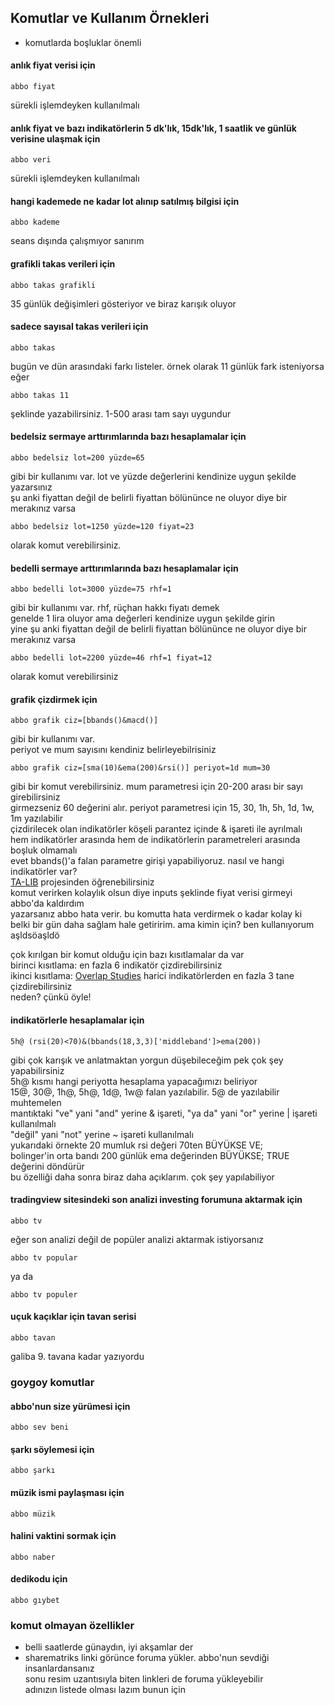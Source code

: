 ## Komutlar ve Kullanım Örnekleri

* komutlarda boşluklar önemli

#### anlık fiyat verisi için 
```
abbo fiyat
```
sürekli işlemdeyken kullanılmalı


#### anlık fiyat ve bazı indikatörlerin 5 dk'lık, 15dk'lık, 1 saatlik ve günlük verisine ulaşmak için
```
abbo veri
```
sürekli işlemdeyken kullanılmalı


#### hangi kademede ne kadar lot alınıp satılmış bilgisi için
```
abbo kademe
```
seans dışında çalışmıyor sanırım


#### grafikli takas verileri için
```
abbo takas grafikli
```
35 günlük değişimleri gösteriyor ve biraz karışık oluyor


#### sadece sayısal takas verileri için
```
abbo takas
```
bugün ve dün arasındaki farkı listeler. örnek olarak 11 günlük fark isteniyorsa eğer
```
abbo takas 11
```
şeklinde yazabilirsiniz. 1-500 arası tam sayı uygundur


#### bedelsiz sermaye arttırımlarında bazı hesaplamalar için
```
abbo bedelsiz lot=200 yüzde=65
```
gibi bir kullanımı var. lot ve yüzde değerlerini kendinize uygun şekilde yazarsınız \
şu anki fiyattan değil de belirli fiyattan bölününce ne oluyor diye bir merakınız varsa
```
abbo bedelsiz lot=1250 yüzde=120 fiyat=23
```
olarak komut verebilirsiniz. 


#### bedelli sermaye arttırımlarında bazı hesaplamalar için
```
abbo bedelli lot=3000 yüzde=75 rhf=1
```
gibi bir kullanımı var. rhf, rüçhan hakkı fiyatı demek \
genelde 1 lira oluyor ama değerleri kendinize uygun şekilde girin \
yine şu anki fiyattan değil de belirli fiyattan bölününce ne oluyor diye bir merakınız varsa
```
abbo bedelli lot=2200 yüzde=46 rhf=1 fiyat=12
```
olarak komut verebilirsiniz


#### grafik çizdirmek için
```
abbo grafik ciz=[bbands()&macd()] 
```
gibi bir kullanımı var. \
periyot ve mum sayısını kendiniz belirleyebilrisiniz
```
abbo grafik ciz=[sma(10)&ema(200)&rsi()] periyot=1d mum=30
```
gibi bir komut verebilirsiniz. mum parametresi için 20-200 arası bir sayı girebilirsiniz \
girmezseniz 60 değerini alır. periyot parametresi için 15, 30, 1h, 5h, 1d, 1w, 1m yazılabilir \
çizdirilecek olan indikatörler köşeli parantez içinde & işareti ile ayrılmalı \
hem indikatörler arasında hem de indikatörlerin parametreleri arasında boşluk olmamalı \
evet bbands()'a falan parametre girişi yapabiliyoruz. nasıl ve hangi indikatörler var? \
[TA-LIB](https://github.com/mrjbq7/ta-lib#indicator-groups) projesinden öğrenebilirsiniz \
komut verirken kolaylık olsun diye inputs şeklinde fiyat verisi girmeyi abbo'da kaldırdım \
yazarsanız abbo hata verir. bu komutta hata verdirmek o kadar kolay ki \
belki bir gün daha sağlam hale getiririm. ama kimin için? ben kullanıyorum aşldsöaşldö

çok kırılgan bir komut olduğu için bazı kısıtlamalar da var \
birinci kısıtlama: en fazla 6 indikatör çizdirebilirsiniz \
ikinci kısıtlama: [Overlap Studies](https://github.com/mrjbq7/ta-lib/#overlap-studies) harici indikatörlerden en fazla 3 tane çizdirebilirsiniz \
neden? çünkü öyle!



#### indikatörlerle hesaplamalar için
```
5h@ (rsi(20)<70)&(bbands(18,3,3)['middleband']>ema(200))
```
gibi çok karışık ve anlatmaktan yorgun düşebileceğim pek çok şey yapabilirsiniz \
5h@ kısmı hangi periyotta hesaplama yapacağımızı beliriyor \
15@, 30@, 1h@, 5h@, 1d@, 1w@ falan yazılabilir. 5@ de yazılabilir muhtemelen \
mantıktaki "ve" yani "and" yerine & işareti,  "ya da" yani "or" yerine | işareti kullanılmalı \
"değil" yani "not" yerine ~ işareti kullanılmalı \
yukarıdaki örnekte 20 mumluk rsi değeri 70ten BÜYÜKSE VE; \
bolinger'in orta bandı 200 günlük ema değerinden BÜYÜKSE; TRUE değerini döndürür \
bu özelliği daha sonra biraz daha açıklarım. çok şey yapılabiliyor



#### tradingview sitesindeki son analizi investing forumuna aktarmak için
```
abbo tv
```
eğer son analizi değil de popüler analizi aktarmak istiyorsanız

```
abbo tv popular
```
ya da 

```
abbo tv populer
```

#### uçuk kaçıklar için tavan serisi
```
abbo tavan
```
galiba 9. tavana kadar yazıyordu


### goygoy komutlar

#### abbo'nun size yürümesi için
```
abbo sev beni
```

#### şarkı söylemesi için
```
abbo şarkı
```

#### müzik ismi paylaşması için
```
abbo müzik
```

#### halini vaktini sormak için
```
abbo naber
```

#### dedikodu için
```
abbo gıybet
```


### komut olmayan özellikler

* belli saatlerde günaydın, iyi akşamlar der
* sharematriks linki görünce foruma yükler. abbo'nun sevdiği insanlardansanız \
   sonu resim uzantısıyla biten linkleri de foruma yükleyebilir \
   adınızın listede olması lazım bunun için

